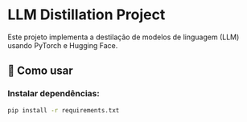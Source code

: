 # LLM Distillation Project

Este projeto implementa a destilação de modelos de linguagem (LLM) usando PyTorch e Hugging Face.

## 📌 Como usar

### Instalar dependências:
```bash
pip install -r requirements.txt
